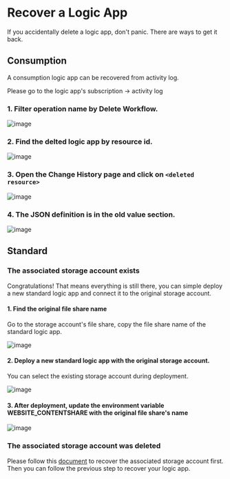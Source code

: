 # Recover a Logic App

If you accidentally delete a logic app, don't panic. There are ways to get it back.

## Consumption

A consumption logic app can be recovered from activity log.

Please go to the logic app's subscription -> activity log

### 1. Filter operation name by Delete Workflow.  
   
   ![image](https://github.com/user-attachments/assets/6aa3af72-a075-4969-bee3-f9f2dd9e555a)

### 2. Find the delted logic app by resource id.

![image](https://github.com/user-attachments/assets/364ee246-a9aa-4466-af19-9aede92ad318)

### 3. Open the Change History page and click on `<deleted resource>`

![image](https://github.com/user-attachments/assets/7884193c-b493-4666-9b4b-4e2a36380498)

### 4. The JSON definition is in the old value section.

![image](https://github.com/user-attachments/assets/81e96b6e-d1db-40b6-81af-3ce798afd0ca)


## Standard

### The associated storage account exists 

Congratulations! That means everything is still there, you can simple deploy a new standard logic app and connect it to the original storage account.

#### 1. Find the original file share name

Go to the storage account's file share, copy the file share name of the standard logic app.

![image](https://github.com/user-attachments/assets/0e67c2be-59a8-4496-99e4-989e7feb0c7d)

#### 2. Deploy a new standard logic app with the original storage account.

You can select the existing storage account during deployment.

![image](https://github.com/user-attachments/assets/89d26b79-a291-4358-ae25-c6ec1478716b)

#### 3. After deployment, update the environment variable WEBSITE_CONTENTSHARE with the original file share's name

![image](https://github.com/user-attachments/assets/83fe1288-2e7a-4c31-802e-011e7b4e16d1)

### The associated storage account was deleted

Please follow this [document](https://learn.microsoft.com/en-us/azure/storage/common/storage-account-recover) to recover the associated storage account first. Then you can follow the previous step to recover your logic app.
